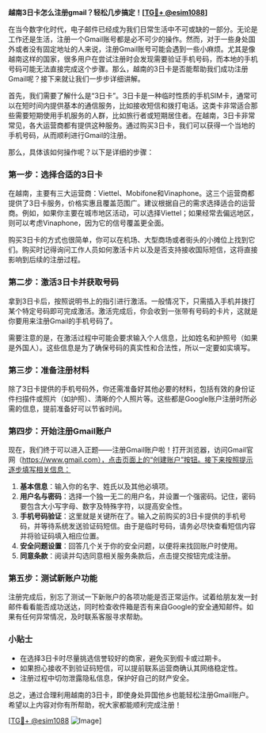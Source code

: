 **越南3日卡怎么注册gmail？轻松几步搞定！[[TG💪+ @esim1088](https://t.me/s/esim1088)]**

在当今数字化时代，电子邮件已经成为我们日常生活中不可或缺的一部分。无论是工作还是生活，注册一个Gmail账号都是必不可少的操作。然而，对于一些身处国外或者没有固定地址的人来说，注册Gmail账号可能会遇到一些小麻烦。尤其是像越南这样的国家，很多用户在尝试注册时会发现需要验证手机号码，而本地的手机号码可能无法直接完成这个步骤。那么，越南的3日卡是否能帮助我们成功注册Gmail呢？接下来就让我们一步步详细讲解。

首先，我们需要了解什么是“3日卡”。3日卡是一种临时性质的手机SIM卡，通常可以在短时间内提供基本的通信服务，比如接收短信和拨打电话。这类卡非常适合那些需要短期使用手机服务的人群，比如旅行者或短期居住者。在越南，3日卡非常常见，各大运营商都有提供这种服务。通过购买3日卡，我们可以获得一个当地的手机号码，从而顺利进行Gmail的注册。

那么，具体该如何操作呢？以下是详细的步骤：

### 第一步：选择合适的3日卡

在越南，主要有三大运营商：Viettel、Mobifone和Vinaphone。这三个运营商都提供了3日卡服务，价格实惠且覆盖范围广。建议根据自己的需求选择适合的运营商。例如，如果你主要在城市地区活动，可以选择Viettel；如果经常去偏远地区，则可以考虑Vinaphone，因为它的信号覆盖更全面。

购买3日卡的方式也很简单，你可以在机场、大型商场或者街头的小摊位上找到它们。购买时记得询问工作人员如何激活卡片以及是否支持接收国际短信，这将直接影响到后续的注册过程。

### 第二步：激活3日卡并获取号码

拿到3日卡后，按照说明书上的指引进行激活。一般情况下，只需插入手机并拨打某个特定号码即可完成激活。激活完成后，你会收到一张带有号码的卡片，这就是你要用来注册Gmail的手机号码了。

需要注意的是，在激活过程中可能会要求输入个人信息，比如姓名和护照号（如果是外国人）。这些信息是为了确保号码的真实性和合法性，所以一定要如实填写。

### 第三步：准备注册材料

除了3日卡提供的手机号码外，你还需准备好其他必要的材料，包括有效的身份证件扫描件或照片（如护照）、清晰的个人照片等。这些都是Google账户注册时所必需的信息，提前准备好可以节省时间。

### 第四步：开始注册Gmail账户

现在，我们终于可以进入正题——注册Gmail账户啦！打开浏览器，访问Gmail官网（https://www.gmail.com），点击页面上的“创建账户”按钮。接下来按照提示逐步填写相关信息：

1. **基本信息**：输入你的名字、姓氏以及其他必填项。
2. **用户名与密码**：选择一个独一无二的用户名，并设置一个强密码。记住，密码要包含大小写字母、数字及特殊字符，以提高安全性。
3. **手机号码验证**：这里就是关键所在了。输入之前购买的3日卡提供的手机号码，并等待系统发送验证码短信。由于是临时号码，请务必尽快查看短信内容并将验证码填入相应位置。
4. **安全问题设置**：回答几个关于你的安全问题，以便将来找回账户时使用。
5. **同意条款**：阅读并勾选同意相关服务条款后，点击提交按钮完成注册。

### 第五步：测试新账户功能

注册完成后，别忘了测试一下新账户的各项功能是否正常运作。试着给朋友发一封邮件看看能否成功送达，同时检查收件箱是否有来自Google的安全通知邮件。如果有任何异常情况，及时联系客服寻求帮助。

### 小贴士

- 在选择3日卡时尽量挑选信誉较好的商家，避免买到假卡或过期卡。
- 如果担心接收不到验证码短信，可以提前联系运营商确认其网络稳定性。
- 注册过程中切勿泄露隐私信息，保护好自己的财产安全。

总之，通过合理利用越南的3日卡，即使身处异国他乡也能轻松注册Gmail账户。希望以上内容对你有所帮助，祝大家都能顺利完成注册！

[[TG💪+ @esim1088](https://t.me/s/esim1088) ![Image](https://i.postimg.cc/4NQfJmqS/Snipaste-2025-05-13-00-14-12.png)]